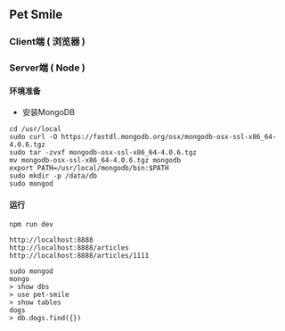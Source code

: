 ## Pet Smile

### Client端 ( 浏览器 )


### Server端 ( Node )
#### 环境准备
* 安装MongoDB
```
cd /usr/local
sudo curl -O https://fastdl.mongodb.org/osx/mongodb-osx-ssl-x86_64-4.0.6.tgz
sudo tar -zvxf mongodb-osx-ssl-x86_64-4.0.6.tgz 
mv mongodb-osx-ssl-x86_64-4.0.6.tgz mongodb
export PATH=/usr/local/mongodb/bin:$PATH
sudo mkdir -p /data/db
sudo mongod

```

#### 运行
```
npm run dev

http://localhost:8888
http://localhost:8888/articles
http://localhost:8888/articles/1111

```

```
sudo mongod
mongo
> show dbs
> use pet-smile
> show tables
dogs
> db.dogs.find({})

```

